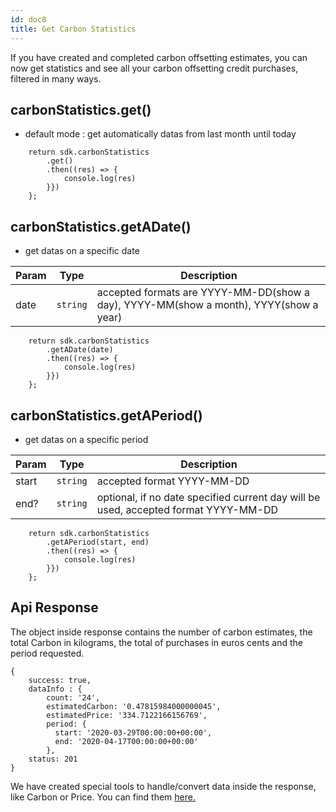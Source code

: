 ```yaml
---
id: doc8
title: Get Carbon Statistics
---
```


If you have created and completed carbon offsetting estimates, you can now get statistics and see all your carbon offsetting credit purchases, filtered in many ways.

## carbonStatistics.get()
- default mode : get automatically datas from last month until today
```
    return sdk.carbonStatistics
        .get()
        .then((res) => {
            console.log(res)
        }})
    };
```
## carbonStatistics.getADate()
- get datas on a specific date

| Param | Type | Description |
| --- | --- | --- |
| date | <code>string</code> | accepted formats are YYYY-MM-DD(show a day), YYYY-MM(show a month), YYYY(show a year) |

```
    return sdk.carbonStatistics
        .getADate(date)
        .then((res) => {
            console.log(res)
        }})
    };
```

## carbonStatistics.getAPeriod()
- get datas on a specific period

| Param | Type | Description |
| --- | --- | --- |
| start | <code>string</code> | accepted format YYYY-MM-DD |
| end? | <code>string</code> | optional, if no date specified current day will be used, accepted format YYYY-MM-DD |

```
    return sdk.carbonStatistics
        .getAPeriod(start, end)
        .then((res) => {
            console.log(res)
        }})
    };
```

## Api Response
The object inside response contains the number of carbon estimates, the total Carbon in kilograms, the total of purchases in euros cents and the period requested.
```
{
    success: true,
    dataInfo : {
        count: '24',
        estimatedCarbon: '0.47815984000000045',
        estimatedPrice: '334.7122166156769',
        period: {
          start: '2020-03-29T00:00:00+00:00',
          end: '2020-04-17T00:00:00+00:00'
        },
    status: 201
}   
```
We have created special tools to handle/convert data inside the response, like Carbon or Price. You can find them [here.](doc9.md) 